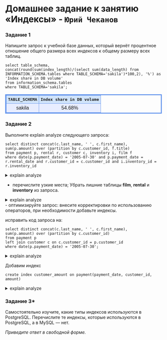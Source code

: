 # Домашнее задание к занятию «Индексы» - `Юрий Чеканов`

### Задание 1

Напишите запрос к учебной базе данных, который вернёт процентное отношение общего размера всех индексов к общему размеру всех таблиц.

```mysql
select table_schema, 
concat(round(sum(index_length)/(select sum(data_length) from INFORMATION_SCHEMA.tables where TABLE_SCHEMA='sakila')*100,2), '%') as 'Index share in DB volume'
from information_schema.tables
where TABLE_SCHEMA='sakila';
```

| TABLE_SCHEMA | Index share in DB volume |
| ------------ | ------------------------ |
| sakila       | 54.68%                   |

### Задание 2

Выполните explain analyze следующего запроса:

```mysql
select distinct concat(c.last_name, ' ', c.first_name), 
sum(p.amount) over (partition by c.customer_id, f.title)
from payment p, rental r, customer c, inventory i, film f
where date(p.payment_date) = '2005-07-30' and p.payment_date = r.rental_date and r.customer_id = c.customer_id and i.inventory_id = r.inventory_id
```
<details>
<summary>explain analyze</summary>
<!DOCTYPE html>
<html>
<head>
<meta charset="UTF-8"/><style>
table {border: medium solid #6495ed;border-collapse: collapse;width: 100%;} th{font-family: monospace;border: thin solid #6495ed;padding: 5px;background-color: #D0E3FA;}td{font-family: sans-serif;border: thin solid #6495ed;padding: 5px;text-align: center;}.odd{background:#e8edff;}img{padding:5px; border:solid; border-color: #dddddd #aaaaaa #aaaaaa #dddddd; border-width: 1px 2px 2px 1px; background-color:white;}</style>
</head>
<body>
<!DOCTYPE html>
<html>
<head>
<meta charset="UTF-8"/><style>
table {border: medium solid #6495ed;border-collapse: collapse;width: 100%;} th{font-family: monospace;border: thin solid #6495ed;padding: 5px;background-color: #D0E3FA;}td{font-family: sans-serif;border: thin solid #6495ed;padding: 5px;text-align: center;}.odd{background:#e8edff;}img{padding:5px; border:solid; border-color: #dddddd #aaaaaa #aaaaaa #dddddd; border-width: 1px 2px 2px 1px; background-color:white;}</style>
</head>
<body>
<table><tr><th colspan="1">explain analyze<br>select distinct concat(c.last_name, ' ', c.first_name), <br>sum(p.amount) over (partition by c.customer_id, f.title)<br>from payment p, rental r, customer c, inventory i, film f<br>where date(p.payment_date) = '2005-07-30' and p.payment_date = r.rental_date and r.customer_id = c.customer_id and i.inventory_id = r.inventory_id</th></tr><tr><th>EXPLAIN</th></tr><tr class="odd"><td>-&gt; Table scan on &lt;temporary&gt;  (cost=2.50..2.50 rows=0) (actual time=15390.287..15390.404 rows=391 loops=1)<br>    -&gt; Temporary table with deduplication  (cost=0.00..0.00 rows=0) (actual time=15390.284..15390.284 rows=391 loops=1)<br>        -&gt; Window aggregate with buffering: sum(payment.amount) OVER (PARTITION BY c.customer_id,f.title )   (actual time=6164.707..14839.340 rows=642000 loops=1)<br>            -&gt; Sort: c.customer_id, f.title  (actual time=6164.636..6385.504 rows=642000 loops=1)<br>                -&gt; Stream results  (cost=10344602.65 rows=16005975) (actual time=0.373..4499.661 rows=642000 loops=1)<br>                    -&gt; Nested loop inner join  (cost=10344602.65 rows=16005975) (actual time=0.367..3796.205 rows=642000 loops=1)<br>                        -&gt; Nested loop inner join  (cost=8740003.64 rows=16005975) (actual time=0.363..3368.897 rows=642000 loops=1)<br>                            -&gt; Nested loop inner join  (cost=7135404.64 rows=16005975) (actual time=0.358..2870.670 rows=642000 loops=1)<br>                                -&gt; Inner hash join (no condition)  (cost=1581474.80 rows=15813000) (actual time=0.345..143.173 rows=634000 loops=1)<br>                                    -&gt; Filter: (cast(p.payment_date as date) = '2005-07-30')  (cost=1.65 rows=15813) (actual time=0.027..21.028 rows=634 loops=1)<br>                                        -&gt; Table scan on p  (cost=1.65 rows=15813) (actual time=0.018..12.672 rows=16044 loops=1)<br>                                    -&gt; Hash<br>                                        -&gt; Covering index scan on f using idx_title  (cost=103.00 rows=1000) (actual time=0.039..0.208 rows=1000 loops=1)<br>                                -&gt; Covering index lookup on r using rental_date (rental_date=p.payment_date)  (cost=0.25 rows=1) (actual time=0.003..0.004 rows=1 loops=634000)<br>                            -&gt; Single-row index lookup on c using PRIMARY (customer_id=r.customer_id)  (cost=0.00 rows=1) (actual time=0.000..0.000 rows=1 loops=642000)<br>                        -&gt; Single-row covering index lookup on i using PRIMARY (inventory_id=r.inventory_id)  (cost=0.00 rows=1) (actual time=0.000..0.000 rows=1 loops=642000)<br></td></tr>
</table></body></html>
 </details>



- перечислите узкие места;
  Убрать лишние таблицы **film**, **rental** и **inventory** из запроса.

<details>
<summary>explain analyze</summary>
-> Limit: 200 row(s)  (cost=0.00..0.00 rows=0) (actual time=8.919..8.958 rows=200 loops=1)
<br>-> Table scan on <temporary>  (cost=2.50..2.50 rows=0) (actual time=8.917..8.944 rows=200 loops=1)
<br>-> Temporary table with deduplication  (cost=0.00..0.00 rows=0) (actual time=8.915..8.915 rows=391 loops=1)
<br>-> Window aggregate with buffering: sum(payment.amount) OVER (PARTITION BY c.customer_id )   (actual time=7.308..8.719 rows=642 loops=1)
<br>-> Sort: c.customer_id  (actual time=7.279..7.366 rows=642 loops=1)
<br>-> Stream results  (cost=12761.57 rows=16006) (actual time=0.077..7.117 rows=642 loops=1)
<br>-> Nested loop inner join  (cost=12761.57 rows=16006) (actual time=0.072..6.878 rows=642 loops=1)
<br>-> Nested loop inner join  (cost=7159.48 rows=16006) (actual time=0.066..6.309 rows=642 loops=1)
<br>-> Filter: (cast(p.payment_date as date) = '2005-07-30')  (cost=1605.55 rows=15813) (actual time=0.051..5.123 rows=634 loops=1)
<br>-> Table scan on p  (cost=1605.55 rows=15813) (actual time=0.040..3.867 rows=16044 loops=1)
<br>-> Covering index lookup on r using rental_date (rental_date=p.payment_date)  (cost=0.25 rows=1) (actual time=0.001..0.002 rows=1 loops=634)
<br>-> Single-row index lookup on c using PRIMARY (customer_id=r.customer_id)  (cost=0.25 rows=1) (actual time=0.001..0.001 rows=1 loops=642)
 </details>
- оптимизируйте запрос: внесите корректировки по использованию операторов, при необходимости добавьте индексы.

исправить код запроса на:

```mysql
select distinct concat(c.last_name, ' ', c.first_name), 
sum(p.amount) over (partition by c.customer_id)
from payment p 
left join customer c on c.customer_id = p.customer_id
where date(p.payment_date) = '2005-07-30';
```

<details>
<summary>explain analyze</summary>
<!DOCTYPE html>
<html>
<head>
<meta charset="UTF-8"/><style>
table {border: medium solid #6495ed;border-collapse: collapse;width: 100%;} th{font-family: monospace;border: thin solid #6495ed;padding: 5px;background-color: #D0E3FA;}td{font-family: sans-serif;border: thin solid #6495ed;padding: 5px;text-align: center;}.odd{background:#e8edff;}img{padding:5px; border:solid; border-color: #dddddd #aaaaaa #aaaaaa #dddddd; border-width: 1px 2px 2px 1px; background-color:white;}</style>
</head>
<body>
<table><tr><th colspan="1">explain analyze<br>select distinct concat(c.last_name, ' ', c.first_name), <br>sum(p.amount) over (partition by c.customer_id)<br>from payment p <br>left join customer c on c.customer_id = p.customer_id<br>where date(p.payment_date) = '2005-07-30'</th></tr><tr><th>EXPLAIN</th></tr><tr class="odd"><td>-&gt; Table scan on &lt;temporary&gt;  (cost=2.50..2.50 rows=0) (actual time=6.984..7.023 rows=391 loops=1)<br>    -&gt; Temporary table with deduplication  (cost=0.00..0.00 rows=0) (actual time=6.983..6.983 rows=391 loops=1)<br>        -&gt; Window aggregate with buffering: sum(payment.amount) OVER (PARTITION BY c.customer_id )   (actual time=6.148..6.828 rows=634 loops=1)<br>            -&gt; Sort: c.customer_id  (actual time=6.125..6.156 rows=634 loops=1)<br>                -&gt; Stream results  (cost=7140.10 rows=15813) (actual time=0.062..6.008 rows=634 loops=1)<br>                    -&gt; Nested loop left join  (cost=7140.10 rows=15813) (actual time=0.057..5.802 rows=634 loops=1)<br>                        -&gt; Filter: (cast(p.payment_date as date) = '2005-07-30')  (cost=1605.55 rows=15813) (actual time=0.046..5.192 rows=634 loops=1)<br>                            -&gt; Table scan on p  (cost=1605.55 rows=15813) (actual time=0.037..4.011 rows=16044 loops=1)<br>                        -&gt; Single-row index lookup on c using PRIMARY (customer_id=p.customer_id)  (cost=0.25 rows=1) (actual time=0.001..0.001 rows=1 loops=634)<br></td></tr>
</table></body></html>
</details>

Добавим индекс

```mysql
create index customer_amount on payment(payment_date, customer_id, amount)
```

<details>
<summary>explain analyze</summary>
<!DOCTYPE html>
<html>
<head>
<meta charset="UTF-8"/><style>
table {border: medium solid #6495ed;border-collapse: collapse;width: 100%;} th{font-family: monospace;border: thin solid #6495ed;padding: 5px;background-color: #D0E3FA;}td{font-family: sans-serif;border: thin solid #6495ed;padding: 5px;text-align: center;}.odd{background:#e8edff;}img{padding:5px; border:solid; border-color: #dddddd #aaaaaa #aaaaaa #dddddd; border-width: 1px 2px 2px 1px; background-color:white;}</style>
</head>
<body>
<table><tr><th colspan="1">explain analyze<br>select distinct concat(c.last_name, ' ', c.first_name), <br>sum(p.amount) over (partition by c.customer_id)<br>from payment p <br>left join customer c on c.customer_id = p.customer_id<br>where date(p.payment_date) = '2005-07-30'</th></tr><tr><th>EXPLAIN</th></tr><tr class="odd"><td>-&gt; Table scan on &lt;temporary&gt;  (cost=2.50..2.50 rows=0) (actual time=11.231..11.285 rows=391 loops=1)<br>    -&gt; Temporary table with deduplication  (cost=0.00..0.00 rows=0) (actual time=11.229..11.229 rows=391 loops=1)<br>        -&gt; Window aggregate with buffering: sum(payment.amount) OVER (PARTITION BY c.customer_id )   (actual time=9.761..10.973 rows=634 loops=1)<br>            -&gt; Sort: c.customer_id  (actual time=9.720..9.778 rows=634 loops=1)<br>                -&gt; Stream results  (cost=7140.10 rows=15813) (actual time=4.172..9.423 rows=634 loops=1)<br>                    -&gt; Nested loop left join  (cost=7140.10 rows=15813) (actual time=4.153..8.918 rows=634 loops=1)<br>                        -&gt; Filter: (cast(p.payment_date as date) = '2005-07-30')  (cost=1605.55 rows=15813) (actual time=4.119..7.424 rows=634 loops=1)<br>                            -&gt; Covering index scan on p using customer_amount  (cost=1605.55 rows=15813) (actual time=0.061..5.728 rows=16044 loops=1)<br>                        -&gt; Single-row index lookup on c using PRIMARY (customer_id=p.customer_id)  (cost=0.25 rows=1) (actual time=0.002..0.002 rows=1 loops=634)<br></td></tr>
</table></body></html>
</details>


### Задание 3*

Самостоятельно изучите, какие типы индексов используются в PostgreSQL. Перечислите те индексы, которые используются в PostgreSQL, а в MySQL — нет.

*Приведите ответ в свободной форме.*



 




